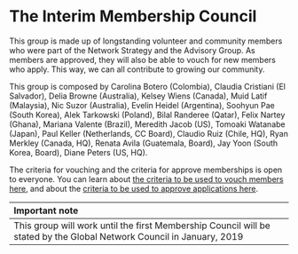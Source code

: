 # The Interim Membership Council

This group is made up of longstanding volunteer and community members who were part of the Network Strategy and the Advisory Group. As members are approved, they will also be able to vouch for new members who apply. This way, we can all contribute to growing our community.

This group is composed by Carolina Botero (Colombia), Claudia Cristiani (El Salvador), Delia Browne (Australia), Kelsey Wiens (Canada), Muid Latif (Malaysia), Nic Suzor (Australia), Evelin Heidel (Argentina), Soohyun Pae (South Korea), Alek Tarkowski (Poland), Bilal Randeree (Qatar), Felix Nartey (Ghana), Mariana Valente (Brazil), Meredith Jacob (US), Tomoaki Watanabe (Japan), Paul Keller (Netherlands, CC Board), Claudio Ruiz (Chile, HQ), Ryan Merkley (Canada, HQ), Renata Avila (Guatemala, Board), Jay Yoon (South Korea, Board), Diane Peters (US, HQ).

The criteria for vouching and the criteria for approve memberships is open to everyone. You can learn about [the criteria to be used to vouch members here](Guide_for_vouching_applicants.md), and about the [criteria to be used to approve applications here](Guide_for_approve_new_members.md). 

| **Important note** |
|:--|
| This group will work until the first Membership Council will be stated by the Global Network Council in January, 2019 |